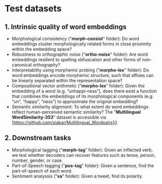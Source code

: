 # Test datasets


## 1. Intrinsic quality of word embeddings

- Morphological consistency ("**morph-consist**" folder): Do word embeddings cluster morphologically related forms in close proximity within the embedding space?
- Robustness to orthographic noise ("**ortho-noise**" folder): Are word embeddings resilient to spelling obfuscation and other forms of non-canonical orthography? 
- Interpretability using morphemic probing ("**morpho-lex**" folder): Do word embeddings encode morphemic structure, such that affixes can be linearly separated within the representation space?
- Compositional vector arithmetic ("**morpho-lex**" folder):  Given the embedding of a word (e.g. “unhappi-ness”), does there exist a function that combines the embeddings of its morphological components (e.g. “un”, “happy”, “ness”) to approximate the original embedding?
- Semantic similarity alignment: To what extent do word embeddings reflect human-perceived semantic similarity? The "**Multilingual WordSimilarity-353**" dataset is accessible via [https://github.com/siabar/Multilingual_Wordpairs]() 

## 2. Downstream tasks

- Morphological tagging ("**morph-tag**" folder):  Given an inflected verb, we test whether decoders can recover features such as tense, person, number, gender, or case.
- Part-of-Speech tagging ("**pos-tag**" folder): Given a sentence, find the part-of-speech  of each word.
- Sentiment analyssis ("**sa**" folder): Given a tweet, find its polarity.
